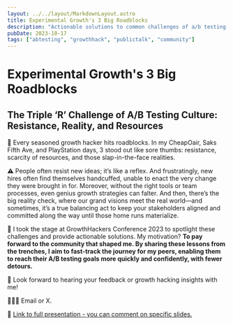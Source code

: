```yaml
---
layout: ../../layout/MarkdownLayout.astro
title: Experimental Growth's 3 Big Roadblocks
description: "Actionable solutions to common challenges of a/b testing culture, includes link to presentation "
pubDate: 2023-10-17
tags: ["abtesting", "growthhack", "publictalk", "community"]
---
```

# Experimental Growth's 3 Big Roadblocks

## The Triple ‘R’ Challenge of A/B Testing Culture: Resistance, Reality, and Resources

🚩 Every seasoned growth hacker hits roadblocks. In my CheapOair, Saks Fifth Ave, and PlayStation days, 3 stood out like sore thumbs: resistance, scarcity of resources, and those slap-in-the-face realities.

⚠️ People often resist new ideas; it’s like a reflex. And frustratingly, new hires often find themselves handcuffed, unable to enact the very change they were brought in for. Moreover, without the right tools or team processes, even genius growth strategies can falter. And then, there’s the big reality check, where our grand visions meet the real world—and sometimes, it’s a true balancing act to keep your stakeholders aligned and committed along the way until those home runs materialize.

🏁 I took the stage at GrowthHackers Conference 2023 to spotlight these challenges and provide actionable solutions. My motivation? **To pay forward to the community that shaped me. By sharing these lessons from the trenches, I aim to fast-track the journey for my peers, enabling them to reach their A/B testing goals more quickly and confidently, with fewer detours.**

💭 Look forward to hearing your feedback or growth hacking insights with me!

🙋🏻‍♀️ Email or X.

🔗 [Link to full presentation - you can comment on specific slides.](https://docs.google.com/presentation/d/1b7-y1CYRo9TOA0BxgSe_-2uI1U9BDZNcwE3HsNTyyW0/edit?usp=sharing)


